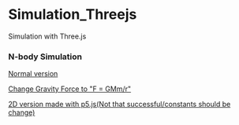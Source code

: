 # Simulation_Threejs
Simulation with Three.js

### N-body Simulation

[Normal version](https://mnxcv.github.io/Simulation_Threejs/Three.js%20Project/ALOHA_simulation/n_body_normal.html)

[Change Gravity Force to "F = GMm/r"](https://mnxcv.github.io/Simulation_Threejs/Three.js%20Project/ALOHA_simulation/n_body_extra.html)

[2D version made with p5.js(Not that successful/constants should be change)](https://mnxcv.github.io/Simulation_Threejs/p5/sim/fail.html)
